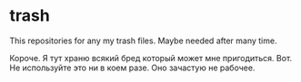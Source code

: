 # trash
This repositories for any my trash files. Maybe needed after many time.

Короче. Я тут храню всякий бред который может мне пригодиться.
Вот. Не используйте это ни в коем разе. Оно зачастую не рабочее.

